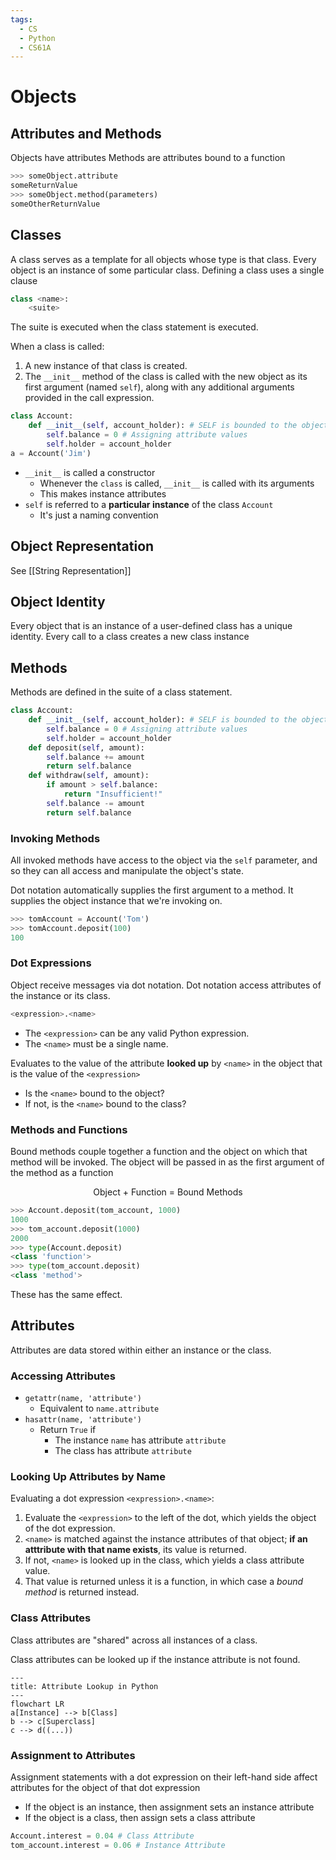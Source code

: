 ```yaml
---
tags:
  - CS
  - Python
  - CS61A
---
```

Objects
===
## Attributes and Methods
Objects have attributes
Methods are attributes bound to a function
```python
>>> someObject.attribute
someReturnValue
>>> someObject.method(parameters)
someOtherReturnValue
```
## Classes
A class serves as a template for all objects whose type is that class. Every object is an instance of some particular class.
Defining a class uses a single clause
```python
class <name>:
	<suite>
```
The suite is executed when the class statement is executed.

When a class is called:
1. A new instance of that class is created.
2. The `__init__` method of the class is called with the new object as its first argument (named `self`), along with any additional arguments provided in the call expression.

```python
class Account:
	def __init__(self, account_holder): # SELF is bounded to the object instance
		self.balance = 0 # Assigning attribute values
		self.holder = account_holder
a = Account('Jim')
```

- `__init__` is called a constructor
	- Whenever the `class` is called, `__init__` is called with its arguments
	- This makes instance attributes
- `self` is referred to a **particular instance** of the class `Account`
	- It's just a naming convention
## Object Representation
See [[String Representation]]
## Object Identity
Every object that is an instance of a user-defined class has a unique identity.
Every call to a class creates a new class instance

## Methods
Methods are defined in the suite of a class statement.
```python
class Account:
	def __init__(self, account_holder): # SELF is bounded to the object instance
		self.balance = 0 # Assigning attribute values
		self.holder = account_holder
	def deposit(self, amount):
		self.balance += amount
		return self.balance
	def withdraw(self, amount):
		if amount > self.balance:
			return "Insufficient!"
		self.balance -= amount
		return self.balance
```
### Invoking Methods
All invoked methods have access to the object via the `self` parameter, and so they can all access and manipulate the object's state.

Dot notation automatically supplies the first argument to a method. It supplies the object instance that we're invoking on.
```python
>>> tomAccount = Account('Tom')
>>> tomAccount.deposit(100)
100
```
### Dot Expressions
Object receive messages via dot notation.
Dot notation access attributes of the instance or its class.
```python
<expression>.<name>
```
- The `<expression>` can be any valid Python expression.
- The `<name>` must be a single name.

Evaluates to the value of the attribute **looked up** by `<name>` in the object that is the value of the `<expression>`
- Is the `<name>` bound to the object?
- If not, is the `<name>` bound to the class?

### Methods and Functions
Bound methods couple together a function and the object on which that method will be invoked.
The object will be passed in as the first argument of the method as a function

<p align="center">Object + Function = Bound Methods</p>

```python
>>> Account.deposit(tom_account, 1000)
1000
>>> tom_account.deposit(1000)
2000
>>> type(Account.deposit)
<class 'function'>
>>> type(tom_account.deposit)
<class 'method'>
```
These has the same effect.
## Attributes
Attributes are data stored within either an instance or the class.

### Accessing Attributes
- `getattr(name, 'attribute')`
	- Equivalent to `name.attribute`
- `hasattr(name, 'attribute')`
	- Return `True` if
		- The instance `name` has attribute `attribute`
		- The class has attribute `attribute`

### Looking Up Attributes by Name
Evaluating a dot expression `<expression>.<name>`:
1. Evaluate the `<expression>` to the left of the dot, which yields the object of the dot expression.
2. `<name>` is matched against the instance attributes of that object; **if an atttribute with that name exists**, its value is returned.
3. If not, `<name>` is looked up in the class, which yields a class attribute value.
4. That value is returned unless it is a function, in which case a *bound method* is returned instead.
### Class Attributes
Class attributes are "shared" across all instances of a class.

Class attributes can be looked up if the instance attribute is not found.

```mermaid
---
title: Attribute Lookup in Python
---
flowchart LR
a[Instance] --> b[Class]
b --> c[Superclass]
c --> d((...))
```
### Assignment to Attributes
Assignment statements with a dot expression on their left-hand side affect attributes for the object of that dot expression
- If the object is an instance, then assignment sets an instance attribute
- If the object is a class, then assign sets a class attribute
```python
Account.interest = 0.04 # Class Attribute
tom_account.interest = 0.06 # Instance Attribute
```


